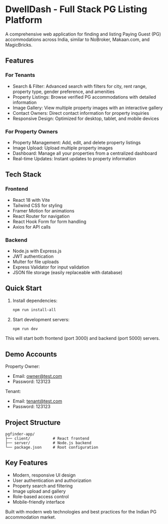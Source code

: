 # DwellDash - Full Stack PG Listing Platform

A comprehensive web application for finding and listing Paying Guest (PG) accommodations across India, similar to NoBroker, Makaan.com, and MagicBricks.

## Features

### For Tenants
- Search & Filter: Advanced search with filters for city, rent range, property type, gender preference, and amenities
- Property Listings: Browse verified PG accommodations with detailed information
- Image Gallery: View multiple property images with an interactive gallery
- Contact Owners: Direct contact information for property inquiries
- Responsive Design: Optimized for desktop, tablet, and mobile devices

### For Property Owners
- Property Management: Add, edit, and delete property listings
- Image Upload: Upload multiple property images
- Dashboard: Manage all your properties from a centralized dashboard
- Real-time Updates: Instant updates to property information

## Tech Stack

### Frontend
- React 18 with Vite
- Tailwind CSS for styling
- Framer Motion for animations
- React Router for navigation
- React Hook Form for form handling
- Axios for API calls

### Backend
- Node.js with Express.js
- JWT authentication
- Multer for file uploads
- Express Validator for input validation
- JSON file storage (easily replaceable with database)

## Quick Start

1. Install dependencies:
   ```bash
   npm run install-all
   ```

2. Start development servers:
   ```bash
   npm run dev
   ```

This will start both frontend (port 3000) and backend (port 5000) servers.

## Demo Accounts

Property Owner:
- Email: owner@test.com
- Password: 123123

Tenant:
- Email: tenant@test.com  
- Password: 123123

## Project Structure

```
pgfinder-app/
├── client/          # React frontend
├── server/          # Node.js backend
└── package.json     # Root configuration
```

## Key Features

- Modern, responsive UI design
- User authentication and authorization
- Property search and filtering
- Image upload and gallery
- Role-based access control
- Mobile-friendly interface

Built with modern web technologies and best practices for the Indian PG accommodation market. 
